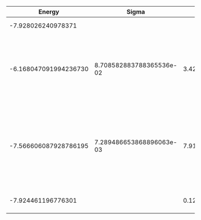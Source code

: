 | Energy                | Sigma                    | Energy Variance          | DOF | Einf              | Method                                                       | Reference |
|-----------------------|--------------------------|--------------------------|-----|-------------------|--------------------------------------------------------------|-----------|
| -7.928026240978371    |                          |                          | 13  | 89.14285714285715 | Exact diagonalization                                        | [code](https://github.com/varbench/methods/blob/main/scripts/tV/square_36_P_13_10/ed_lattice_symmetries.sh) |
| -6.168047091994236730 | 8.708582883788365536e-02 | 3.426841426704378790e+01 | 13  | 89.14285714285715 | VMC Determinant Slater-Jastrow (RBM) Ansatz with K=0 projections (symmetric wrt translations) | [paper](https://arxiv.org/abs/2406.09077) [code](https://github.com/varbench/methods/blob/main/scripts/tV/square_36_P_13_10/tV_model_slater.sh) |
| -7.566606087928786195 | 7.289486653868896063e-03 | 7.919496643390599999e+00 | 13  | 89.14285714285715 | VMC Determinant Slater-Backflow-Jastrow (RBM) Ansatz with K=0 projections (symmetric wrt translations) | [paper](https://arxiv.org/abs/2406.09077) [code](https://github.com/varbench/methods/blob/main/scripts/tV/square_36_P_13_10/tV_model_bf.sh) |
| -7.924461196776301    |                          | 0.12396407883914667      | 13  | 89.14285714285715 | DMRG (maxbonddim = 4096)                                     | [code](https://github.com/varbench/methods/blob/main/scripts/tV/square_36_P_13_10/dmrg.sh) |
